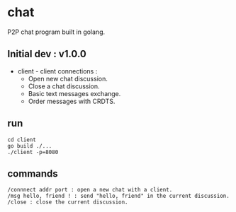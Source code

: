 # chat 
P2P chat program built in golang.

## Initial dev : v1.0.0

- client - client connections :
  - Open new chat discussion.
  - Close a chat discussion.
  - Basic text messages exchange.
  - Order messages with CRDTS.

## run 

```
cd client
go build ./...
./client -p=8080
```

## commands

```
/connnect addr port : open a new chat with a client.
/msg hello, friend ! : send "hello, friend" in the current discussion.
/close : close the current discussion.
```


